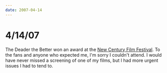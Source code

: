```yaml
---
date: 2007-04-14
---
```

# 4/14/07

The Deader the Better won an award at the [New Century Film Festival](https://web.archive.org/web/20070913235542/http://film.camden.rutgers.edu/festival/index.htm). To the fans and anyone who expected me, I'm sorry I couldn't attend. I would have never missed a screening of one of my films, but I had more urgent issues I had to tend to.